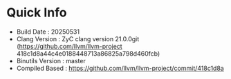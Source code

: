 # Quick Info
* Build Date : 20250531
* Clang Version : ZyC clang version 21.0.0git (https://github.com/llvm/llvm-project 418c1d8a44c4e0188448713a86825a798d460fcb)
* Binutils Version : master
* Compiled Based : https://github.com/llvm/llvm-project/commit/418c1d8a

